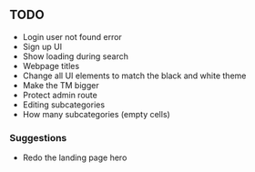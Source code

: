 ## TODO

- Login user not found error
- Sign up UI
- Show loading during search
- Webpage titles
- Change all UI elements to match the black and white theme
- Make the TM bigger
- Protect admin route
- Editing subcategories
- How many subcategories (empty cells)

### Suggestions

- Redo the landing page hero
